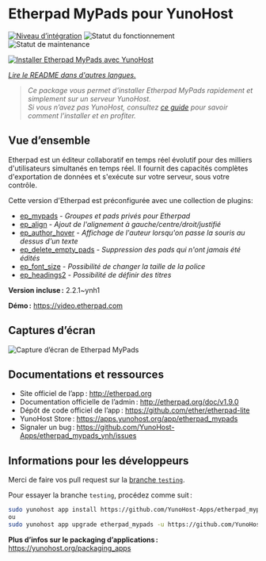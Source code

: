 <!--
Nota bene : ce README est automatiquement généré par <https://github.com/YunoHost/apps/tree/master/tools/readme_generator>
Il NE doit PAS être modifié à la main.
-->

# Etherpad MyPads pour YunoHost

[![Niveau d’intégration](https://dash.yunohost.org/integration/etherpad_mypads.svg)](https://ci-apps.yunohost.org/ci/apps/etherpad_mypads/) ![Statut du fonctionnement](https://ci-apps.yunohost.org/ci/badges/etherpad_mypads.status.svg) ![Statut de maintenance](https://ci-apps.yunohost.org/ci/badges/etherpad_mypads.maintain.svg)

[![Installer Etherpad MyPads avec YunoHost](https://install-app.yunohost.org/install-with-yunohost.svg)](https://install-app.yunohost.org/?app=etherpad_mypads)

*[Lire le README dans d'autres langues.](./ALL_README.md)*

> *Ce package vous permet d’installer Etherpad MyPads rapidement et simplement sur un serveur YunoHost.*  
> *Si vous n’avez pas YunoHost, consultez [ce guide](https://yunohost.org/install) pour savoir comment l’installer et en profiter.*

## Vue d’ensemble

Etherpad est un éditeur collaboratif en temps réel évolutif pour des milliers d'utilisateurs simultanés en temps réel. Il fournit des capacités complètes d'exportation de données et s'exécute sur votre serveur, sous votre contrôle.

Cette version d'Etherpad est préconfigurée avec une collection de plugins:

- [ep_mypads](https://www.npmjs.com/package/ep_mypads) - *Groupes et pads privés pour Etherpad*
- [ep_align](https://www.npmjs.com/package/ep_align) - *Ajout de l'alignement à gauche/centre/droit/justifié*
- [ep_author_hover](https://www.npmjs.com/package/ep_author_hover) - *Affichage de l'auteur lorsqu'on passe la souris au dessus d'un texte*
- [ep_delete_empty_pads](https://www.npmjs.com/package/ep_delete_empty_pads) - *Suppression des pads qui n'ont jamais été édités*
- [ep_font_size](https://www.npmjs.com/package/ep_font_size) - *Possibilité de changer la taille de la police*
- [ep_headings2](https://www.npmjs.com/package/ep_headings2) - *Possibilité de définir des titres*


**Version incluse :** 2.2.1~ynh1

**Démo :** <https://video.etherpad.com>

## Captures d’écran

![Capture d’écran de Etherpad MyPads](./doc/screenshots/etherpad_demo.gif)

## Documentations et ressources

- Site officiel de l’app : <http://etherpad.org>
- Documentation officielle de l’admin : <http://etherpad.org/doc/v1.9.0>
- Dépôt de code officiel de l’app : <https://github.com/ether/etherpad-lite>
- YunoHost Store : <https://apps.yunohost.org/app/etherpad_mypads>
- Signaler un bug : <https://github.com/YunoHost-Apps/etherpad_mypads_ynh/issues>

## Informations pour les développeurs

Merci de faire vos pull request sur la [branche `testing`](https://github.com/YunoHost-Apps/etherpad_mypads_ynh/tree/testing).

Pour essayer la branche `testing`, procédez comme suit :

```bash
sudo yunohost app install https://github.com/YunoHost-Apps/etherpad_mypads_ynh/tree/testing --debug
ou
sudo yunohost app upgrade etherpad_mypads -u https://github.com/YunoHost-Apps/etherpad_mypads_ynh/tree/testing --debug
```

**Plus d’infos sur le packaging d’applications :** <https://yunohost.org/packaging_apps>
